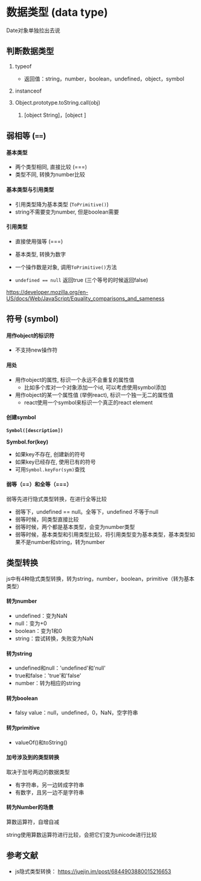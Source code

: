# 数据类型 (data type)

Date对象单独拉出去说

## 判断数据类型

1. typeof

   - 返回值：string，number，boolean，undefined，object，symbol

2. instanceof

   

3. Object.prototype.toString.call(obj)
   1. [object String]，[object ]



## 弱相等 (`==`)

#### 基本类型

- 两个类型相同, 直接比较 (===)
- 类型不同, 转换为number比较



#### 基本类型与引用类型

- 引用类型降为基本类型 (`ToPrimitive()`)
- string不需要变为number, 但是boolean需要



#### 引用类型

- 直接使用强等 (===)

- 基本类型, 转换为数字
- 一个操作数是对象, 调用`ToPrimitive()`方法
- `undefined == null` 返回true (三个等号的时候返回false)

https://developer.mozilla.org/en-US/docs/Web/JavaScript/Equality_comparisons_and_sameness





## 符号 (symbol)

#### **用作object的标识符**

- 不支持new操作符

#### 用处

- 用作object的属性, 标识一个永远不会重复的属性值
  - 比如多个库对一个对象添加一个id, 可以考虑使用symbol添加
- 用作object的某一个属性值 (举例react), 标识一个独一无二的属性值 
  - react使用一个symbol来标识一个真正的react element



#### 创建symbol

**`Symbol([description])`**

**Symbol.for(key)**

- 如果key不存在, 创建新的符号
- 如果key已经存在, 使用已有的符号
- 可用`Symbol.keyFor(sym)`查找





#### 弱等（==）和全等（===）

弱等先进行隐式类型转换，在进行全等比较

- 弱等下，undefined == null。全等下，undefined 不等于null
- 弱等时候，同类型直接比较
- 弱等时候，两个都是基本类型，会变为number类型
- 弱等时候，基本类型和引用类型比较，将引用类型变为基本类型，基本类型如果不是number和string，转为number





## 类型转换

js中有4种隐式类型转换，转为string，number，boolean，primitive（转为基本类型）



#### 转为number

- undefined：变为NaN
- null：变为+0
- boolean：变为1和0
- string：尝试转换，失败变为NaN

#### 转为string

- undefined和null：'undefined'和'null'
- true和false：'true'和'false'
- number：转为相应的string

#### 转为boolean

- falsy value：null，undefined，0，NaN，空字符串



#### 转为primitive

- valueOf()和toString()



#### 加号涉及到的类型转换

取决于加号两边的数据类型

- 有字符串，另一边转成字符串
- 有数字，且另一边不是字符串



#### 转为Number的场景

算数运算符，自增自减

string使用算数运算符进行比较，会把它们变为unicode进行比较



## 参考文献

- js隐式类型转换： https://juejin.im/post/6844903880015216653

